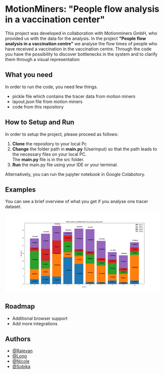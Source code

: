 <!---## TODO for the Techies
Please **fill out the following information below**, as soon as possible. It is **required** to have this file completely filled out and up to date at the end of the project phase.
You can of course use this file to manage your project, e.g. as a place to keep your todos and to plan your features. Also, feel free to edit this readme in any kind of way you like, but the required base layout and information should be consistent throughout all techie projects.

**Hint:** The following file is written in `markdown` which is a language to format text with simple characters. If you are unsure on how to use markdown then have a look at [this guide](https://www.markdownguide.org/basic-syntax/)

By the end you should have filled out the following:
1. **Project Title:** The title of the project, including a description which states the motivation/problem of the project and the developed solution.
2. **How to Setup and Run:** The respective commands to install and run the project
3. **Examples:** A brief overview on how to use the main functionalities of your project (does not have to be code)
4. **Roadmap:** The general outline of what you want to do in what order. Please keep this up to date, so that we can follow what you are and will be doing.
5. **Authors:** Please add all of you and link your respective GitHub profile and other information if you want to. This part if completely up to you.
6. If you are done filling out the information below, please **delete this TODO Section** to keep your project readme clean for other people to get to know more about your project.
-->
# MotionMiners: "People flow analysis in a vaccination center"

This project was developed in collaboration with Motionminers GmbH, who provided us with the data for the analysis.
In the project **"People flow analysis in a vaccination centre"** we analyse the flow times of people who have received a vaccination in the vaccination centre. Through the code you have the possibility to discover bottlenecks in the system and to clarify them through a visual representation

## What you need

In order to run the code, you need few things.

  - pickle file which contains the tracer data from motion miners
  - layout.json file from motion miners
  - code from this repository

## How to Setup and Run

In order to setup the project, please proceed as follows:


  1. **Clone** the repository to your local Pc
  2. **Change** the folder path in **main.py** (Userinput) so that the path leads to the necessary files on your local PC. <br>
     The **main.py** file is in the src folder.
  3. **Run** the main.py file using your IDE or your terminal.
  
Alternatively, you can run the jupyter notebook in Google Colabotory.

## Examples

You can see a brief overview of what you get if you analyse one tracer dataset.

![Plot output of one tracer dataset](images/3_Example.png )

  
## Roadmap

- Additional browser support
- Add more integrations

  
## Authors

- [@Rajevan](https://github.com/rrajevan)
- [@Long](https://github.com/longdoan7421)
- [@Nicole](https://github.com/NicoleHH)
- [@Sobika](https://github.com/So2209)

  

